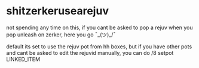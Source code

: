 # shitzerkerusearejuv

not spending any time on this, if you cant be asked to pop a rejuv when you pop unleash on zerker, here you go ¯\_(ツ)_/¯

default its set to use the rejuv pot from hh boxes, but if you have other pots and cant be asked to edit the rejuvid manually, you can do /8 setpot LINKED_ITEM
